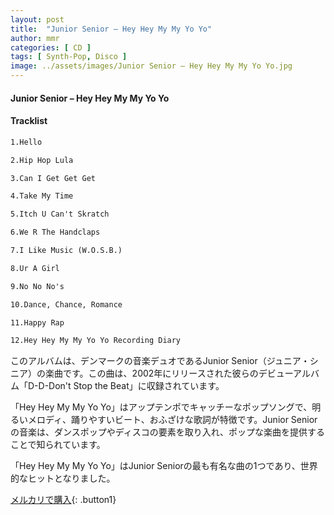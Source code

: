 ```yaml
---
layout: post
title:  "Junior Senior – Hey Hey My My Yo Yo"
author: mmr
categories: [ CD ]
tags: [ Synth-Pop, Disco ]
image: ../assets/images/Junior Senior – Hey Hey My My Yo Yo.jpg
---
```


#### Junior Senior – Hey Hey My My Yo Yo

#### Tracklist
```md
1.Hello

2.Hip Hop Lula

3.Can I Get Get Get

4.Take My Time

5.Itch U Can't Skratch

6.We R The Handclaps

7.I Like Music (W.O.S.B.)

8.Ur A Girl

9.No No No's

10.Dance, Chance, Romance

11.Happy Rap

12.Hey Hey My My Yo Yo Recording Diary
```

このアルバムは、デンマークの音楽デュオであるJunior Senior（ジュニア・シニア）の楽曲です。この曲は、2002年にリリースされた彼らのデビューアルバム「D-D-Don't Stop the Beat」に収録されています。

「Hey Hey My My Yo Yo」はアップテンポでキャッチーなポップソングで、明るいメロディ、踊りやすいビート、おふざけな歌詞が特徴です。Junior Seniorの音楽は、ダンスポップやディスコの要素を取り入れ、ポップな楽曲を提供することで知られています。

「Hey Hey My My Yo Yo」はJunior Seniorの最も有名な曲の1つであり、世界的なヒットとなりました。


[メルカリで購入](https://jp.mercari.com/item/m51276371738){: .button1}
